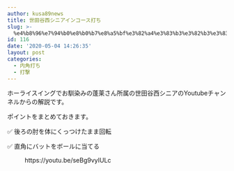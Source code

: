 ```yaml
---
author: kusa89news
title: 世田谷西シニアインコース打ち
slug: >-
  %e4%b8%96%e7%94%b0%e8%b0%b7%e8%a5%bf%e3%82%a4%e3%83%b3%e3%82%b3%e3%83%bc%e3%82%b9%e6%89%93%e3%81%a1
id: 116
date: '2020-05-04 14:26:35'
layout: post
categories:
  - 内角打ち
  - 打撃
---
```


ホーライスイングでお馴染みの蓬莱さん所属の世田谷西シニアのYoutubeチャンネルからの解説です。

ポイントをまとめておきます。

✅ 後ろの肘を体にくっつけたまま回転

✅ 直角にバットをボールに当てる

<figure class="wp-block-embed-youtube wp-block-embed is-type-video is-provider-youtube wp-embed-aspect-16-9 wp-has-aspect-ratio">

<div class="wp-block-embed__wrapper">https://youtu.be/seBg9vyIULc</div>

</figure>